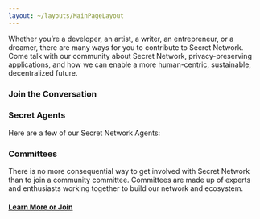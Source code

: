 ```yaml
---
layout: ~/layouts/MainPageLayout
---
```


<template v-slot:title>

## Secret Network Community

</template>

<slim-column>

Whether you’re a developer, an artist, a writer, an entrepreneur, or a dreamer, there are many ways for you to contribute to Secret Network. Come talk with our community about Secret Network, privacy-preserving applications, and how we can enable a more human-centric, sustainable, decentralized future.

</slim-column>

<slim-column>

### Join the Conversation

</slim-column>

<card-holder columns="3">

<community-card name="Secret Forum" to="https://forum.scrt.network/" class="forum">

<template v-slot:icon>

<themed-image>

<g-image light light-colored src="../src/assets/community-icons/forum-black.svg"></g-image>

<g-image dark dark-colored src="../src/assets/community-icons/forum-white.svg"></g-image>

</themed-image>

</template>

</community-card>

<community-card name="Discord Chat" to="https://discord.com/invite/SJK32GY" class="discord">

<template v-slot:icon>

<themed-image>

<g-image light light-colored src="../src/assets/community-icons/discord-black.svg"></g-image>

<g-image dark dark-colored src="../src/assets/community-icons/discord-white.svg"></g-image>

</themed-image>

</template>

</community-card>

<community-card name="Telegram" to="https://t.me/SCRTCommunity" class="telegram">

<template v-slot:icon>

<themed-image>

<g-image light light-colored src="../src/assets/community-icons/telegram-black.svg"></g-image>

<g-image dark dark-colored src="../src/assets/community-icons/telegram-white.svg"></g-image>

</themed-image>

</template>

</community-card>

<community-card name="Twitter" to="https://twitter.com/SecretNetwork" class="twitter">

<template v-slot:icon>

<themed-image>

<g-image light light-colored src="../src/assets/community-icons/twitter-black.svg"></g-image>

<g-image dark dark-colored src="../src/assets/community-icons/twitter-white.svg"></g-image>

</themed-image>

</template>

</community-card>

<community-card name="YouTube Channel" to="https://www.youtube.com/channel/UCZPqj7h7mzjwuSfw_UWxQPw" class="youtube">

<template v-slot:icon>

<themed-image>

<g-image light light-colored src="../src/assets/community-icons/youtube-black.svg"></g-image>

<g-image dark dark-colored src="../src/assets/community-icons/youtube-white.svg"></g-image>

</themed-image>

</template>

</community-card>

<community-card name="Github Repository" to="https://github.com/SecretFoundation/SecretWebsite" class="github">

<template v-slot:icon>

<themed-image>

<g-image light light-colored src="../src/assets/community-icons/github-black.svg"></g-image>

<g-image dark dark-colored src="../src/assets/community-icons/github-white.svg"></g-image>

</themed-image>

</template>

</community-card>

</card-holder>

<slim-column>

### Secret Agents

Here are a few of our Secret Network Agents:

<grid columns="5" class="agents-grid">

<grid-item name="Mohammed" tag="Canada" tagTwo="" to="" src="agents/Mohammed - Canada.png">

</grid-item>

<grid-item name="Taariq" tag="South Africa" tagTwo="" to="" src="agents/Taariq - South Africa.png">

</grid-item>

<grid-item name="Brendan" tag="USA" tagTwo="" to="" src="agents/Brendan - USA.png" >

</grid-item>

<grid-item name="Ian" tag="Delta Quadrant" tagTwo="" to="" src="agents/Ian - Delta Quadrant.png">

</grid-item>

<grid-item name="Laura" tag="USA" tagTwo="" to="" src="agents/Laura - USA.png">

</grid-item>

<grid-item name="Vlad" tag="Russia" tagTwo="" to="" src="agents/Vlad - Russia.png">

</grid-item>

<grid-item name="Rina" tag="Russia" tagTwo="" to="" src="agents/Rina - Russia.png">

</grid-item>

<grid-item name="Vladimir" tag="Planet Earth" tagTwo="" to="" src="agents/Vladimir - Planet Earth.png">

</grid-item>

<grid-item name="James" tag="USA" tagTwo="" to="" src="agents/James - USA.png">

</grid-item>

<grid-item name="Josh" tag="UK" tagTwo="" to="" src="agents/Josh - UK.png">

</grid-item>

<grid-item name="Robin" tag="Switzerland" tagTwo="" to="" src="agents/Robin - Switzerland.png">

</grid-item>

<grid-item name="Eckhard" tag="Norway" tagTwo="" to="" src="agents/Eckhard - Norway.png">

</grid-item>

<grid-item name="Marcel" tag="Germany" tagTwo="" to="" src="agents/Marcel - Germany.png" >

</grid-item>

<grid-item name="Julian" tag="Switzerland" tagTwo="" to="" src="agents/Julian - Switzerland.png">

</grid-item>

<grid-item name="Zach" tag="USA" tagTwo="" to="" src="agents/Zach - USA.png">

</grid-item>

</grid>

</slim-column>

<single-column>

<twin-columns class="sharing-secrets">

<template v-slot:left>

## Sharing Secrets Podcast

Sharing Secrets - a new series from the Secret Foundation - explores the biggest secrets of the blockchain and cryptocurrency space. Hosted by Tor Bair, Sharing Secrets features everything from interviews, to monologues, to special guests, to technical explainers, to surprises, and beyond.

</template>

<template v-slot:right>

<next-button tag="See more" to="/podcast">

</next-button>

</template>

</twin-columns>

</single-column>

<single-column>

<template>

<grid columns="3">

<media-card tag="podcast" title="Ep 10 - Brittany Kaiser - Cambridge Analytica & Own Your Data" src="media/image9.png" to="https://soundcloud.com/sharing-secrets/ep-10-brittany-kaiser-cambridge-analytica-own-your-data" cta="Listen Now"></media-card>

<media-card tag="podcast" title="Ep 9 - Jamie Burke - Outlier Ventures" src="media/image9.png" to="https://soundcloud.com/sharing-secrets/ep-9-jamie-burke-outlier-ventures" cta="Listen Now"></media-card>

<media-card tag="podcast" title="Ep 8 - RAC - Grammy Winning Musician" src="media/image9.png" to="https://soundcloud.com/sharing-secrets/ep-8-rac-grammy-winning-musician" cta="Listen Now"></media-card>

</grid>

</template>

</single-column>

<slim-column>

### Committees

There is no more consequential way to get involved with Secret Network than to join a community committee. Committees are made up of experts and enthusiasts working together to build our network and ecosystem.

#### [Learn More or Join](/committees)

</slim-column>

<style lang="scss">
.community-card {
    &:hover {
        &.forum {
            background-color: $primary-orange-color;
        }
        &.discord {
            background-color: #7289DA;
        }
        &.telegram {
            background-color: #0085D3;
        }
        &.twitter {
            background-color: #1DA1F2;
        }
        &.youtube {
            background-color: #F00;
        }
        &.github {
            background-color: #24292E;
        }
        @include theme(dark dark-colored) {
            .community-card__icon {
                .themed-image {
                    img {
                        filter: invert(0);
                    }
                }
            }
        }
        @include theme(light light-colored) {
            .community-card__icon {
                .themed-image {
                    img {
                        filter: invert(1);
                    }
                }
            }
        }
        .community-card__name {
            h4 {
                color: white;
            }
        }
    }
}
.agents-grid {
    grid-row-gap: $gutter !important;
    grid-column-gap: $gutter !important;
    @include respond-to("medium and down") {
        grid-template-columns: repeat(4, 1fr) !important;
    }
    .grid-item {
        border: 0 !important;
        &__hover {
            .top {
                p {
                    font-size: 18px;
                }
            } 
            .bottom {
                span {
                    color: $primary-blue-color !important;
                    font-size: 15px;
                }
            } 
        }
    }
}
.twin-columns {
    &.sharing-secrets {
        grid-template-columns: 1fr 332px;
        padding-bottom: 0;
        .twins-column {
            &--start {
                width: 100%;
                padding: 0;
                justify-self: left;
                p {
                    margin-bottom: 0;
                }
            }
            &--end {
                width: 100%;
                padding-right: 0;
                text-align: right;
            }
        }
        @include respond-to("medium and down") {
            grid-template-columns: 100%;
            grid-template-rows: auto;
            grid-row-gap: rem(16px);
            .twins-column {
                &--start {
                    width: 100%;
                    padding: 0;
                    justify-self: left;
                }
                &--end {
                    width: 100%;
                    padding-right: unset;
                    padding-left: 0;
                    text-align: left;
                }
            }
        }
    }
}
</style>

